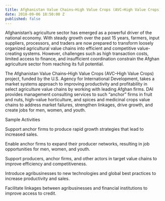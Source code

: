 ```yaml
---
title: Afghanistan Value Chains–High Value Crops (AVC–High Value Crops)
date: 2018-09-06 18:50:00 Z
published: false
---
```


Afghanistan’s agriculture sector has emerged as a powerful driver of the national economy. With steady growth over the past 15 years, farmers, input suppliers, processors, and traders are now prepared to transform loosely organized agricultural value chains into efficient and competitive value-creating systems. However, challenges such as high transaction costs, limited access to finance, and insufficient coordination constrain the Afghan agriculture sector from reaching its full potential.

The Afghanistan Value Chains–High Value Crops (AVC–High Value Crops) project, funded by the U.S. Agency for International Development, takes a market systems approach to improving productivity and profitability in select agriculture value chains by working with leading Afghan firms. DAI provides management consulting services to such “anchor” firms in fruit and nuts, high-value horticulture, and spices and medicinal crops value chains to address market failures, strengthen linkages, drive growth, and create jobs for men, women, and youth.


Sample Activities

Support anchor firms to produce rapid growth strategies that lead to increased sales.

Enable anchor firms to expand their producer networks, resulting in job opportunities for men, women, and youth.

Support producers, anchor firms, and other actors in target value chains to improve efficiency and competitiveness.

Introduce agribusinesses to new technologies and global best practices to increase productivity and sales. 

Facilitate linkages between agribusinesses and financial institutions to improve access to credit.

